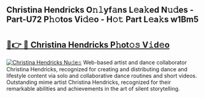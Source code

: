 ## Christina Hendricks O𝚗𝚕yf𝚊ns L𝚎a𝚔ed N𝚞𝚍es - Part-U72 P𝚑𝚘tos Vi𝚍𝚎o - H𝚘𝚝 Part L𝚎a𝚔s w1Bm5

# <h2><a href="http://kf0dl0.oniu.top/?m=Christina+Hendricks">🔗👉 🔴 Christina Hendricks P𝚑ot𝚘𝚜 V𝚒d𝚎o</a></h2>

[![Christina Hendricks Nu𝚍e𝚜](https://i.imgur.com/0qMVB7G.gif)](http://kf0dl0.oniu.top/?m=Christina+Hendricks)
Web-based artist and dance collaborator Christina Hendricks, recognized for creating and distributing dance and lifestyle content via solo and collaborative dance routines and short videos. Outstanding mime artist Christina Hendricks, recognized for their remarkable abilities and achievements in the art of silent storytelling.  
